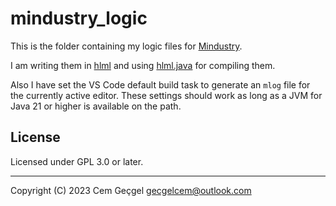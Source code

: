 # mindustry_logic

This is the folder containing my logic files for
[Mindustry](https://github.com/Anuken/Mindustry).

I am writing them in [hlml](https://github.com/calestialgem/hlml) and using
[hlml.java](https://github.com/calestialgem/hlml.java) for compiling them.

Also I have set the VS Code default build task to generate an `mlog` file for
the currently active editor. These settings should work as long as a JVM for
Java 21 or higher is available on the path.

## License

Licensed under GPL 3.0 or later.

---

Copyright (C) 2023 Cem Geçgel <gecgelcem@outlook.com>
